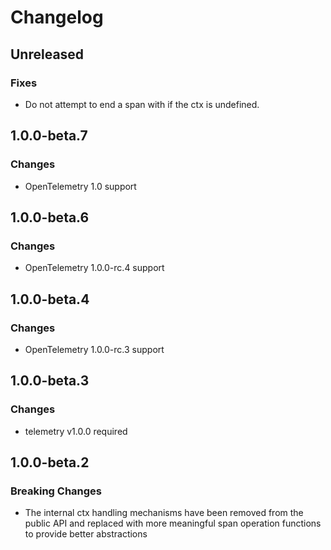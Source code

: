 # Changelog

## Unreleased

### Fixes

* Do not attempt to end a span with if the ctx is undefined.

## 1.0.0-beta.7

### Changes

* OpenTelemetry 1.0 support

## 1.0.0-beta.6

### Changes

* OpenTelemetry 1.0.0-rc.4 support

## 1.0.0-beta.4

### Changes

* OpenTelemetry 1.0.0-rc.3 support

## 1.0.0-beta.3

### Changes

* telemetry v1.0.0 required

## 1.0.0-beta.2

### Breaking Changes

* The internal ctx handling mechanisms have been removed from the public API and replaced with more meaningful span operation functions to provide better abstractions
